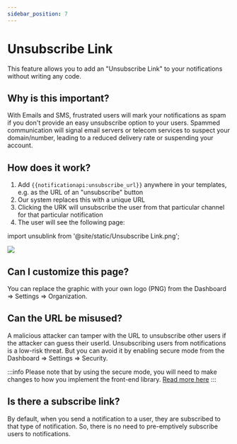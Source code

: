 ```yaml
---
sidebar_position: 7
---
```


# Unsubscribe Link

This feature allows you to add an "Unsubscribe Link" to your notifications without writing any code.

## Why is this important?

With Emails and SMS, frustrated users will mark your notifications as spam if you don't provide an easy unsubscribe option to your users. Spammed communication will signal email servers or telecom services to suspect your domain/number, leading to a reduced delivery rate or suspending your account.

## How does it work?

1. Add `{{notificationapi:unsubscribe_url}}` anywhere in your templates, e.g. as the URL of an "unsubscribe" button
2. Our system replaces this with a unique URL
3. Clicking the URK will unsubscribe the user from that particular channel for that particular notification
4. The user will see the following page:

import unsublink from '@site/static/Unsubscribe Link.png';

<img src={unsublink} />

## Can I customize this page?

You can replace the graphic with your own logo (PNG) from the Dashboard => Settings => Organization.

## Can the URL be misused?

A malicious attacker can tamper with the URL to unsubscribe other users if the attacker can guess their userId. Unsubscribing users from notifications is a low-risk threat. But you can avoid it by enabling secure mode from the Dashboard => Settings => Security.

:::info
Please note that by using the secure mode, you will need to make changes to how you implement the front-end library. [Read more here](../reference/js-client.md#secure-mode)
:::

## Is there a subscribe link?

By default, when you send a notification to a user, they are subscribed to that type of notification. So, there is no need to pre-emptively subscribe users to notifications.
